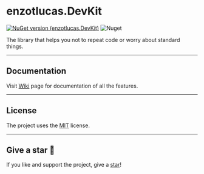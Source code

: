 # enzotlucas.DevKit
[![NuGet version (enzotlucas.DevKit)](https://img.shields.io/nuget/v/enzotlucas.DevKit.svg?style=flat-square)](https://www.nuget.org/packages/enzotlucas.DevKit/)
![Nuget](https://img.shields.io/nuget/dt/enzotlucas.DevKit)

The library that helps you not to repeat code or worry about standard things.

***

## Documentation
Visit [Wiki](https://github.com/enzotlucas/enzotlucas-dotnet-devkit-lib/wiki) page for documentation of all the features.

***

## License
The project uses the [MIT](https://github.com/enzotlucas/enzotlucas-dotnet-devkit-lib/blob/main/LICENSE) license.

***

## Give a star 🌟
If you like and support the project, give a [star](https://github.com/enzotlucas/enzotlucas-dotnet-devkit-lib)!